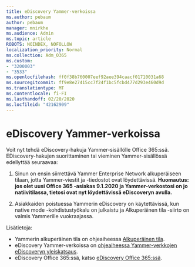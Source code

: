 ```yaml
---
title: eDiscovery Yammer-verkoissa
ms.author: pebaum
author: pebaum
manager: mnirkhe
ms.audience: Admin
ms.topic: article
ROBOTS: NOINDEX, NOFOLLOW
localization_priority: Normal
ms.collection: Adm_O365
ms.custom:
- "3200003"
- "3533"
ms.openlocfilehash: ff0f38b760007eef92aee394caacf01710031a68
ms.sourcegitcommit: ff9e8e27415cc7f24f1bc5fcbd477d293e460d9d
ms.translationtype: MT
ms.contentlocale: fi-FI
ms.lasthandoff: 02/20/2020
ms.locfileid: "42162909"
---
```

# <a name="ediscovery-in-yammer-networks"></a>eDiscovery Yammer-verkoissa

Voit nyt tehdä eDiscovery-hakuja Yammer-sisällölle Office 365:ssä.  EDiscovery-hakujen suorittaminen tai vieminen Yammer-sisällössä edellyttää seuraavaa:

1. Sinun on ensin siirrettävä Yammer Enterprise Network alkuperäiseen tilaan, jotta Yammer-viestit ja -tiedostot ovat löydettävissä. **Huomautus: jos olet uusi Office 365 -asiakas 9.1.2020 ja Yammer-verkostosi on jo natiivitilassa, tietosi ovat nyt löydettävissä eDiscoveryn avulla.**

2. Asiakkaiden poistuessa Yammerin eDiscovery on käytettävissä, kun native mode -kohdistustyökalu on julkaistu ja Alkuperäinen tila -siirto on valmis Yammerille vuokraajassa.

Lisätietoja:

- Yammerin alkuperäinen tila on ohjeaiheessa [Alkuperäinen tila](https://docs.microsoft.com/yammer/configure-your-yammer-network/overview-native-mode).
- eDiscovery Yammer-verkoissa on [ohjeaiheessa Yammer-verkkojen eDiscoveryn yleiskatsaus](https://docs.microsoft.com/en-us/yammer/manage-security-and-compliance/overview-of-ediscovery).
- eDiscovery Office 365:ssä, katso [eDiscovery Office 365:ssä](https://docs.microsoft.com/en-us/microsoft-365/compliance/ediscovery).

